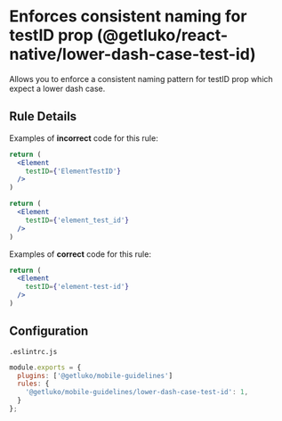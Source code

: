 # Enforces consistent naming for testID prop (@getluko/react-native/lower-dash-case-test-id)

Allows you to enforce a consistent naming pattern for testID prop which expect a lower dash case.

## Rule Details

Examples of **incorrect** code for this rule:

```jsx
return (
  <Element
    testID={'ElementTestID'}
  />
)
```

```jsx
return (
  <Element
    testID={'element_test_id'}
  />
)
```

Examples of **correct** code for this rule:

```jsx
return (
  <Element
    testID={'element-test-id'}
  />
)
```

## Configuration

`.eslintrc.js`
```js
module.exports = {
  plugins: ['@getluko/mobile-guidelines']
  rules: {
    '@getluko/mobile-guidelines/lower-dash-case-test-id': 1,
  }
};
```